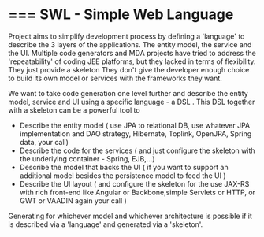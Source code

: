 ===
SWL - Simple Web Language
===




Project aims to simplify development process by defining a 'language' to describe the 3 layers of the applications. The entity model, the service and the UI. Multiple code generators and MDA projects have tried to address the 'repeatability' of coding JEE platforms, but they lacked in terms of flexibility. They just provide a skeleton They don't give the developer enough choice to build its own model or services with the frameworks they want. 

We want to take code generation one level further and describe the entity model, service and UI using a specific language - a DSL . This DSL together with a skeleton can be a powerful tool to 

* Describe the entity model ( use JPA to relational DB,  use whatever JPA implementation and DAO strategy, Hibernate, Toplink, OpenJPA, Spring data, your call)
* Describe the code for the services ( and just configure the skeleton with the underlying container - Spring, EJB,...)
* Describe the model that backs the UI ( if you want to support an additional model besides the persistence model to feed the UI )
* Describe the UI layout  ( and configure the skeleton for the use JAX-RS with rich front-end like Angular or Backbone,simple Servlets or HTTP, or GWT or VAADIN again your call ) 


Generating for whichever model and whichever architecture is possible if it is described via a 'language' and generated via a 'skeleton'. 
